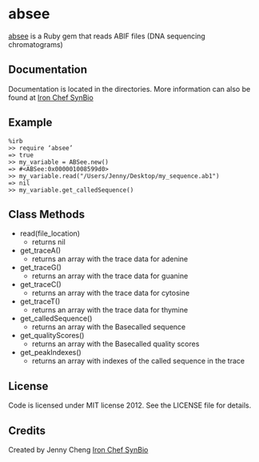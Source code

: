 absee
============

[absee](https://rubygems.org/gems/absee) is a Ruby gem that reads ABIF files (DNA sequencing chromatograms)


Documentation
-------------

Documentation is located in the directories.
More information can also be found at [Iron Chef SynBio](http://ironchefsynbio.wordpress.com/)

Example
-------

	%irb
	>> require ‘absee’
	=> true
	>> my_variable = ABSee.new()
	=> #<ABSee:0x000001008599d0> 
	>> my_variable.read("/Users/Jenny/Desktop/my_sequence.ab1")
	=> nil
	>> my_variable.get_calledSequence()
	
Class Methods
-------------

* read(file_location)
	* returns nil
* get_traceA()
	* returns an array with the trace data for adenine
* get_traceG()
	* returns an array with the trace data for guanine
* get_traceC()
	* returns an array with the trace data for cytosine
* get_traceT()
	* returns an array with the trace data for thymine
* get_calledSequence()
	* returns an array with the Basecalled sequence
* get_qualityScores()
	* returns an array with the Basecalled quality scores
* get_peakIndexes()
	* returns an array with indexes of the called sequence in the trace


License
-------

Code is licensed under MIT license 2012.
See the LICENSE file for details.


Credits
-------
Created by Jenny Cheng [Iron Chef SynBio](http://ironchefsynbio.wordpress.com/)